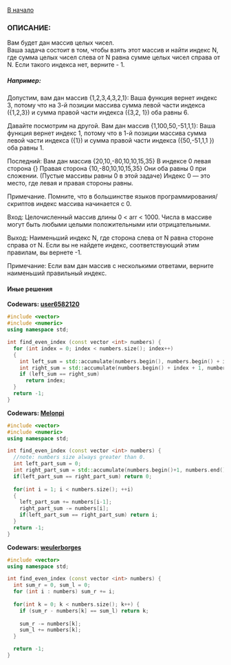 [В начало](../README.md)
### ОПИСАНИЕ:
Вам будет дан массив целых чисел.  
Ваша задача состоит в том, чтобы взять этот массив и найти индекс N, 
где сумма целых чисел слева от N равна сумме целых чисел справа от N. 
 Если такого индекса нет, верните - 1.

##### Например:

Допустим, вам дан массив {1,2,3,4,3,2,1}:
Ваша функция вернет индекс 3, потому что на 3-й позиции массива сумма левой части индекса ({1,2,3}) и сумма правой части индекса ({3,2, 1}) оба равны 6.

Давайте посмотрим на другой.
Вам дан массив {1,100,50,-51,1,1}:
Ваша функция вернет индекс 1, потому что в 1-й позиции массива сумма левой части индекса ({1}) и сумма правой части индекса ({50,-51,1,1 }) оба равны 1.

Последний:
Вам дан массив {20,10,-80,10,10,15,35}
В индексе 0 левая сторона {}
Правая сторона {10,-80,10,10,15,35}
Они оба равны 0 при сложении. (Пустые массивы равны 0 в этой задаче)
Индекс 0 — это место, где левая и правая стороны равны.

Примечание. Помните, что в большинстве языков программирования/скриптов индекс массива начинается с 0.

Вход:
Целочисленный массив длины 0 < arr < 1000. Числа в массиве могут быть любыми целыми положительными или отрицательными.

Выход:
Наименьший индекс N, где сторона слева от N равна стороне справа от N. Если вы не найдете индекс, соответствующий этим правилам, вы вернете -1.

Примечание:
Если вам дан массив с несколькими ответами, верните наименьший правильный индекс.

#### Иные решения

**Codewars: [user6582120](https://www.codewars.com/users/user6582120)**

```c++
#include <vector>
#include <numeric>
using namespace std;

int find_even_index (const vector <int> numbers) {
  for (int index = 0; index < numbers.size(); index++)
  {
    int left_sum = std::accumulate(numbers.begin(), numbers.begin() + index, 0);
    int right_sum = std::accumulate(numbers.begin() + index + 1, numbers.end(), 0);
    if (left_sum == right_sum)
      return index;
  }
  return -1;
}
```

**Codewars: [Melonpi](https://www.codewars.com/users/Melonpi)**

```c++
#include <vector>
#include <numeric>
using namespace std;

int find_even_index (const vector <int> numbers) {
  //note: numbers size always greater than 0.
  int left_part_sum = 0;
  int right_part_sum = std::accumulate(numbers.begin()+1, numbers.end(), 0);
  if(left_part_sum == right_part_sum) return 0;
  
  for(int i = 1; i < numbers.size(); ++i)
  {
    left_part_sum += numbers[i-1];
    right_part_sum -= numbers[i];
    if(left_part_sum == right_part_sum) return i;
  }
  return -1;
}
```

**Codewars: [weulerborges](https://www.codewars.com/users/weulerborges)**

```c++
#include <vector>
using namespace std;

int find_even_index (const vector <int> numbers) {
  int sum_r = 0, sum_l = 0;
  for (int i : numbers) sum_r += i;
  
  for(int k = 0; k < numbers.size(); k++) {
    if (sum_r - numbers[k] == sum_l) return k;
    
    sum_r -= numbers[k];
    sum_l += numbers[k];
  }

  return -1;
}
```